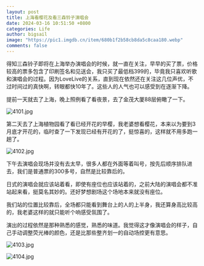```yaml
---
layout: post
title: 上海看樱花及看三森铃子演唱会
date: 2024-03-16 10:51:50 +0800
categories: Life
author: bigsail
image: "https://pic1.imgdb.cn/item/680b1f2b58cb8da5c8caa180.webp"
comments: false
---
```

得知三森铃子即将在上海举办演唱会的时候，就一直在关注，早早的买了票，价格较高的票多包含了印刷签名和见送会，我只买了最低档399的，毕竟我只喜欢听歌和演唱会的过程。因为LoveLive的关系，直到现在依然还在关注这几位声优，不过时间过的真快啊，转眼都快10年了。这些人的人气也可以感受到在逐渐下降。

提前一天就去了上海，晚上照例看了看夜景，去了金茂大厦88层俯瞰了一下。

<!--![](https://ucarecdn.com/bc042da1-84a8-4f99-b9e2-ac06770f32c7/4101.webp)-->
![4101.jpg](https://img.ksmoe.eu.org/v2/a6DMmYW.jpeg)

第二天去了上海植物园看了看已经开花的早樱，我老婆想看樱花，本来以为要到3月底才开花的，临时查了一下发现已经有开花的了，挺惊喜的，这样就不用多跑一趟了。

<!--![](https://ucarecdn.com/247d8a27-6eac-491a-8deb-0aeec987b6de/4102.webp)-->
![4102.jpg](https://img.ksmoe.eu.org/v2/jpVONdm.jpeg)

下午去演唱会现场并没有去太早，很多人都在外面等着叫号，按先后顺序排队进去，我们是普通票的300多号，自然是比较靠后的。

日式的演唱会就应该站着看，即使有座位也应该站着的，之前大陆的演唱会都不准站起来看，挺莫名其妙的。还好梦想剧场这个场地本来就没有座位。

我们站的位置比较靠后，全场都只能看到舞台上的人的上半身，我还算身高比较高的，我老婆这样的就只能听个响感受氛围了。

演出的过程依然是那种熟悉的感觉，熟悉的味道。我觉得这才像演唱会的样子，自己手动调整荧光棒的颜色，还是比那些整齐划一的自动场控更有意思。

<!--![](https://ucarecdn.com/32d0fed6-852f-4548-9be3-28d4ee1fd5d1/4103.webp)
![](https://ucarecdn.com/08d5fb28-05ee-4a53-8360-58cf8fa23a86/4104.webp)-->
![4103.jpg](https://img.ksmoe.eu.org/v2/D8rurGK.jpeg)

![4104.jpg](https://img.ksmoe.eu.org/v2/4qU7BC2.jpeg)

